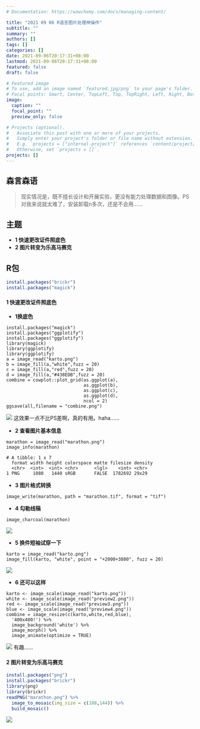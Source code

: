 ```yaml
---
# Documentation: https://wowchemy.com/docs/managing-content/

title: "2021 09 06 R语言图片处理神操作"
subtitle: ""
summary: ""
authors: []
tags: []
categories: []
date: 2021-09-06T20:17:31+08:00
lastmod: 2021-09-06T20:17:31+08:00
featured: false
draft: false

# Featured image
# To use, add an image named `featured.jpg/png` to your page's folder.
# Focal points: Smart, Center, TopLeft, Top, TopRight, Left, Right, BottomLeft, Bottom, BottomRight.
image:
  caption: ""
  focal_point: ""
  preview_only: false

# Projects (optional).
#   Associate this post with one or more of your projects.
#   Simply enter your project's folder or file name without extension.
#   E.g. `projects = ["internal-project"]` references `content/project/deep-learning/index.md`.
#   Otherwise, set `projects = []`.
projects: []
---
```

## 森言森语
>现实情况是，既不擅长设计和开展实验，更没有能力处理数据和图像。PS对我来说就太难了，安装卸载n多次，还是不会用……
## 主题
- **1 快速更改证件照底色**
- **2 图片转变为乐高马赛克**
## R包
```R
install.packages("brickr")    
install.packages("magick")   
```
#### 1 快速更改证件照底色
- **1换底色**
```
install.packages("magick")    
install.packages("ggplotify") 
install.packages("ggplotify") 
library(magick)   
library(ggplotify)    
library(ggplotify) 
a = image_read("karto.png") 
b = image_fill(a,"white",fuzz = 20) 
c = image_fill(a,"red",fuzz = 20) 
d = image_fill(a,"#438EDB",fuzz = 20)  
combine = cowplot::plot_grid(as.ggplot(a),
                             as.ggplot(b), 
                             as.ggplot(c),
                             as.ggplot(d),
                             ncol = 2)      
ggsave(all,filename = "combine.png")   
```

![](1.png)
这效果一点不比PS差啊，真的有用。haha……

- **2 查看图片基本信息**
```
marathon = image_read("marathon.png")
image_info(marathon)

```

```
# A tibble: 1 x 7
  format width height colorspace matte filesize density
  <chr>  <int>  <int> <chr>      <lgl>    <int> <chr>  
1 PNG     1080   1440 sRGB       FALSE  1782692 29x29 
```
- **3 图片格式转换**
```
image_write(marathon, path = "marathon.tif", format = "tif")
```
- **4 勾勒线稿**
```
image_charcoal(marathon)
```


![](2.png)
- **5 换件短袖试穿一下**
```
karto = image_read("karto.png")    
image_fill(karto, "white", point = "+2000+3800", fuzz = 20)
```

![](3.png)

- **6 还可以这样**
```
karto <- image_scale(image_read("karto.png"))  
white <- image_scale(image_read("preview2.png"))  
red <- image_scale(image_read("preview3.png"))  
blue <- image_scale(image_read("preview4.png"))  
combine = image_resize(c(karto,white,red,blue), 
  '400x400!') %>%      
  image_background('white') %>%      
  image_morph() %>%      
  image_animate(optimize = TRUE)
```

![](4.gif)
有趣……

#### 2 图片转变为乐高马赛克 
```R
install.packages("png")    
install.packages("brickr")   
library(png) 
library(brickr)
readPNG("marathon.png") %>%   
  image_to_mosaic(img_size = c(108,144)) %>%   
  build_mosaic()
```

![](5.png)
